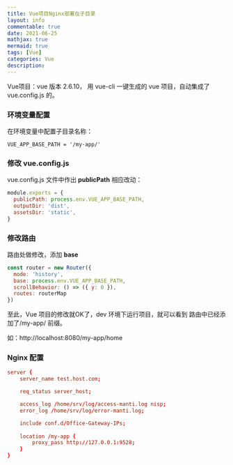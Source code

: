 ```yaml
---
title: Vue项目Nginx部署在子目录
layout: info
commentable: true
date: 2021-06-25
mathjax: true
mermaid: true
tags: [Vue]
categories: Vue
description: 
---
```


Vue项目：vue 版本 2.6.10，  用 vue-cli 一键生成的 vue 项目，自动集成了 vue.config.js 的。

<!--more-->

### 环境变量配置

在环境变量中配置子目录名称：

```
VUE_APP_BASE_PATH = '/my-app/'
```

### 修改 **vue.config.js**

vue.config.js 文件中作出 **publicPath** 相应改动：

```js
module.exports = {
  publicPath: process.env.VUE_APP_BASE_PATH,
  outputDir: 'dist',
  assetsDir: 'static',
}
```

### 修改路由

路由处做修改，添加 **base**

```js
const router = new Router({
  mode: 'history',
  base: process.env.VUE_APP_BASE_PATH,
  scrollBehavior: () => ({ y: 0 }),
  routes: routerMap
})
```

至此，Vue 项目的修改就OK了，dev 环境下运行项目，就可以看到 路由中已经添加了/my-app/ 前缀。

如：http://localhost:8080/my-app/home

### Nginx 配置

```conf
server {
    server_name test.host.com;

    req_status server_host;

    access_log /home/srv/log/access-manti.log nisp;
    error_log /home/srv/log/error-manti.log;

    include conf.d/Office-Gateway-IPs;
    
    location /my-app {
        proxy_pass http://127.0.0.1:9528;
    }
}
```

